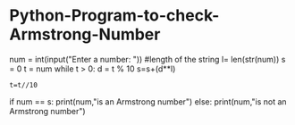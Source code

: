 # Python-Program-to-check-Armstrong-Number
num = int(input("Enter a number: "))
#length of the string
l= len(str(num))
s = 0
t = num
while t > 0:
   d = t % 10
   s=s+(d**l)
    
    t=t//10
   
if num == s:
   print(num,"is an Armstrong number")
else:
   print(num,"is not an Armstrong number")
   

